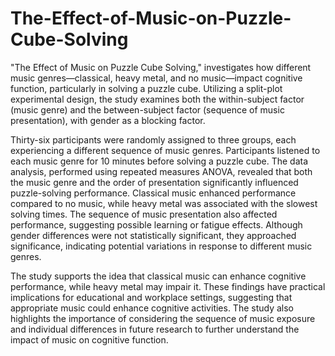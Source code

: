 # The-Effect-of-Music-on-Puzzle-Cube-Solving
"The Effect of Music on Puzzle Cube Solving," investigates how different music genres—classical, heavy metal, and no music—impact cognitive function, particularly in solving a puzzle cube. Utilizing a split-plot experimental design, the study examines both the within-subject factor (music genre) and the between-subject factor (sequence of music presentation), with gender as a blocking factor.

Thirty-six participants were randomly assigned to three groups, each experiencing a different sequence of music genres. Participants listened to each music genre for 10 minutes before solving a puzzle cube. The data analysis, performed using repeated measures ANOVA, revealed that both the music genre and the order of presentation significantly influenced puzzle-solving performance. Classical music enhanced performance compared to no music, while heavy metal was associated with the slowest solving times. The sequence of music presentation also affected performance, suggesting possible learning or fatigue effects. Although gender differences were not statistically significant, they approached significance, indicating potential variations in response to different music genres.

The study supports the idea that classical music can enhance cognitive performance, while heavy metal may impair it. These findings have practical implications for educational and workplace settings, suggesting that appropriate music could enhance cognitive activities. The study also highlights the importance of considering the sequence of music exposure and individual differences in future research to further understand the impact of music on cognitive function.
